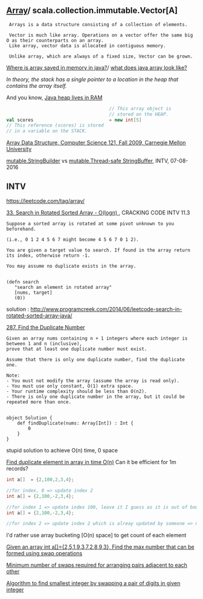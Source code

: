 [Array](https://en.wikipedia.org/wiki/Array_data_structure#Efficiency)/ scala.collection.immutable.Vector[A]
--------

```
 Arrays is a data structure consisting of a collection of elements.
```

```
 Vector is much like array. Operations on a vector offer the same big O as their counterparts on an array. 
 Like array, vector data is allocated in contiguous memory.
 
 Unlike array, which are always of a fixed size, Vector can be grown.
```

[Where is array saved in memory in java?](http://stackoverflow.com/a/7015836/432903)/ [what does java array look like?](https://dzone.com/articles/what-does-java-array-look)

_In theory, the stack has a single pointer to a location in the heap that contains the array itself._

And you know, [Java heap lives in RAM](http://stackoverflow.com/a/5276257/432903)

```scala
                                      // This array object is
                                      // stored on the HEAP.
val scores                            = new int[5]
// This reference (scores) is stored
// in a variable on the STACK.
```


[Array Data Structure, Computer Science 121, Fall 2009, Carnegie Mellon University](https://www.cs.cmu.edu/~./adamchik/15-121/lectures/Arrays/arrays.html)

[mutable.StringBuilder](http://docs.oracle.com/javase/7/docs/api/java/lang/StringBuilder.html) vs [mutable.Thread-safe StringBuffer](http://docs.oracle.com/javase/7/docs/api/java/lang/StringBuffer.html), INTV, 07-08-2016

INTV
----

https://leetcode.com/tag/array/

[33. Search in Rotated Sorted Array - O(logn) ](https://leetcode.com/problems/search-in-rotated-sorted-array/), CRACKING CODE INTV 11.3

```
Suppose a sorted array is rotated at some pivot unknown to you beforehand.

(i.e., 0 1 2 4 5 6 7 might become 4 5 6 7 0 1 2).

You are given a target value to search. If found in the array return its index, otherwise return -1.

You may assume no duplicate exists in the array.


(defn search
   "search an element in rotated array"
   [nums, target]
   (0))   
```

solution : http://www.programcreek.com/2014/06/leetcode-search-in-rotated-sorted-array-java/

[287. Find the Duplicate Number](https://leetcode.com/problems/find-the-duplicate-number/)

```
Given an array nums containing n + 1 integers where each integer is between 1 and n (inclusive), 
prove that at least one duplicate number must exist. 

Assume that there is only one duplicate number, find the duplicate one.

Note:
- You must not modify the array (assume the array is read only).
- You must use only constant, O(1) extra space.
- Your runtime complexity should be less than O(n2).
- There is only one duplicate number in the array, but it could be repeated more than once.


object Solution {
    def findDuplicate(nums: Array[Int]) : Int {
        0
    }
}

```

stupid solution to achieve O(n) time, 0 space

[Find duplicate element in array in time O(n)](http://stackoverflow.com/a/16837342/432903)
Can it be efficient for 1m records?

```scala
int a[]  = {2,100,2,3,4};

//for index, 0 => update index 2
int a[] = {2,100,-2,3,4};

//for index 1 => update index 100, leave it I guess as it is out of bound
int a[] = {2,100,-2,3,4};

//for index 2 => update index 2 which is alreay updated by someone => means there is duplicate
```

I'd rather use array bucketing [O(n) space] to get count of each element

[Given an array int a[]={2,5,1,9,3,7,2,8,9,3}, Find the max number that can be formed using swap operations](https://www.careercup.com/question?id=5638261762424832)

[Minimum number of swaps required for arranging pairs adjacent to each other](http://www.geeksforgeeks.org/minimum-number-of-swaps-required-for-arranging-pairs-adjacent-to-each-other/)

[Algorithm to find smallest integer by swapping a pair of digits in given integer](http://stackoverflow.com/a/17175322/432903)
